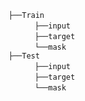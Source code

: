 `├──Train`   <br/>
      `├──input`  <br/>
      `├──target`  <br/>
      `└──mask`  <br/>
`├──Test`   <br/>
      `├──input`  <br/>
      `├──target`  <br/>
      `└──mask`  <br/>

